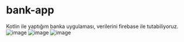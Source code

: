 # bank-app
Kotlin ile yaptığım banka uygulaması, verilerini firebase ile tutabiliyoruz.
![image](https://user-images.githubusercontent.com/50523883/109985023-62c82080-7d15-11eb-87db-5031af6d7489.png)
![image](https://user-images.githubusercontent.com/50523883/109985055-6a87c500-7d15-11eb-81a1-cfc94570d9b2.png)
![image](https://user-images.githubusercontent.com/50523883/109985070-6d82b580-7d15-11eb-8f8d-d480faf0dc5b.png)
